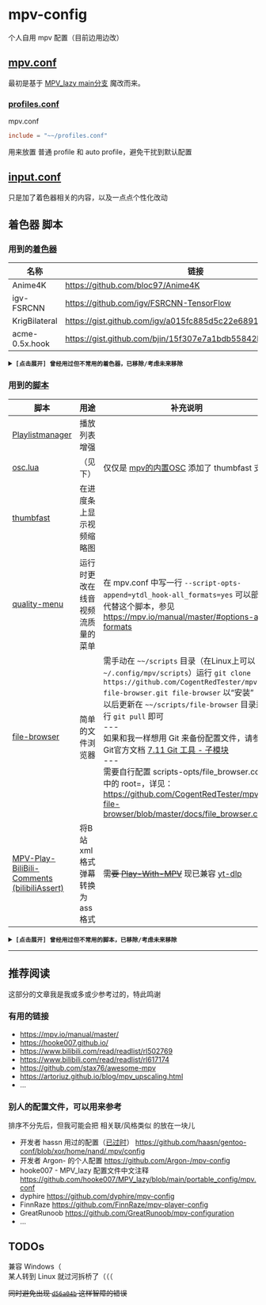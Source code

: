 # mpv-config

个人自用 mpv 配置（目前边用边改）

## [mpv.conf](./mpv.conf)

最初是基于 [MPV_lazy main分支](https://github.com/hooke007/MPV_lazy/blob/main/portable_config/mpv.conf) 魔改而来。

### [profiles.conf](./profiles.conf)

mpv.conf

```conf
include = "~~/profiles.conf"
```

用来放置 普通 profile 和 auto profile，避免干扰到默认配置

## [input.conf](./input.conf)

只是加了着色器相关的内容，以及一点点个性化改动

## 着色器 脚本

### 用到的[着色器](./shaders/)

| 名称 | 链接 |
| --- | --- |
| Anime4K | https://github.com/bloc97/Anime4K |
| igv-FSRCNN | https://github.com/igv/FSRCNN-TensorFlow |
| KrigBilateral | https://gist.github.com/igv/a015fc885d5c22e6891820ad89555637 |
| acme-0.5x.hook | https://gist.github.com/bjin/15f307e7a1bdb55842bbb663ee1950ed |

<details>
<summary><strong><code>[点击展开] 曾经用过但不常用的着色器，已移除/考虑未来移除</code></strong></summary>

| 名称 | 链接 |
| --- | --- |
| ACNet | https://github.com/TianZerL/ACNetGLSL |
| AMD-FSR | https://gist.github.com/agyild/82219c545228d70c5604f865ce0b0ce5 |
| ~~antiring.hook~~ | https://github.com/haasn/gentoo-conf/blob/xor/home/nand/.mpv/shaders/antiring.hook |

</details>

### 用到的[脚本](./scripts/)

| 脚本 | 用途 | 补充说明 |
| ---- | ---- | ------- |
| [Playlistmanager](https://github.com/jonniek/mpv-playlistmanager) | 播放列表增强 |  |
| [osc.lua](https://github.com/po5/thumbfast/blob/vanilla-osc/player/lua/osc.lua) |（见下） | 仅仅是 [mpv的内置OSC](https://github.com/mpv-player/mpv/blob/master/player/lua/osc.lua) 添加了 thumbfast 支持 |
| [thumbfast](https://github.com/po5/thumbfast) | 在进度条上显示视频缩略图 |  |
| [quality-menu](https://github.com/christoph-heinrich/mpv-quality-menu) | 运行时更改在线音视频流质量的菜单 | 在 mpv.conf 中写一行 `--script-opts-append=ytdl_hook-all_formats=yes` 可以部分代替这个脚本，参见 https://mpv.io/manual/master/#options-all-formats |
| [file-browser](https://github.com/CogentRedTester/mpv-file-browser) | 简单的文件浏览器 | 需手动在 `~~/scripts` 目录（在Linux上可以 `cd ~/.config/mpv/scripts`）运行 `git clone https://github.com/CogentRedTester/mpv-file-browser.git file-browser` 以“安装” <br> 以后更新在 `~~/scripts/file-browser` 目录运行 `git pull` 即可 <br> --- <br> 如果和我一样想用 Git 来备份配置文件，请参考Git官方文档 [7.11 Git 工具 - 子模块](https://git-scm.com/book/zh/v2/Git-%E5%B7%A5%E5%85%B7-%E5%AD%90%E6%A8%A1%E5%9D%97) <br> --- <br> 需要自行配置 scripts-opts/file_browser.conf 中的 root=，详见：https://github.com/CogentRedTester/mpv-file-browser/blob/master/docs/file_browser.conf |
| [MPV-Play-BiliBili-Comments (bilibiliAssert)](https://github.com/itKelis/MPV-Play-BiliBili-Comments) | 将B站xml格式弹幕转换为ass格式 | ~~需要 [Play-With-MPV](https://github.com/LuckyPuppy514/Play-With-MPV)~~ 现已兼容 [yt-dlp](https://github.com/yt-dlp/yt-dlp) |

<details>
<summary><strong><code>[点击展开] 曾经用过但不常用的脚本，已移除/考虑未来移除</code></strong></summary>

| 脚本 | 用途 | 补充说明 |
| ---- | ---- | ------- |
| [~~autoload~~](https://github.com/mpv-player/mpv/blob/master/TOOLS/lua/autoload.lua) | 自动添加同目录的文件到播放列表 | 已被 [`--autocreate-playlist`](https://mpv.io/manual/master/#options-autocreate-playlist) 代替 <br> --- <br> Playlistmanager 可以代替 autoload，参见 [playlistmanager.conf](https://github.com/jonniek/mpv-playlistmanager/blob/master/playlistmanager.conf) 中的 `loadfiles_on_start` 和 `key_loadfiles` <br> |
| [~~webm~~](https://github.com/ekisu/mpv-webm) | 用于裁剪视频片段 | 输出文件较大时性能表现不理想；我不常用 |
| [~~webm-zh~~](https://github.com/FinnRaze/mpv-webm-zh) | webm 的汉化版 | 同上 |
| [~~webtorrent-mpv-hook~~](https://github.com/mrxdst/webtorrent-mpv-hook) | 让 mpv 实现 torrent 边下边播 | 该 js 脚本相比于其他脚本略显麻烦 |

</details>

---

## 推荐阅读

这部分的文章我是我或多或少参考过的，特此鸣谢

### 有用的链接

- https://mpv.io/manual/master/
- https://hooke007.github.io/
- https://www.bilibili.com/read/readlist/rl502769
- https://www.bilibili.com/read/readlist/rl617174
- https://github.com/stax76/awesome-mpv
- https://artoriuz.github.io/blog/mpv_upscaling.html
- ...

### 别人的配置文件，可以用来参考

排序不分先后，但我可能会把 相关联/风格类似 的放在一块儿

- 开发者 hassn 用过的配置（[已过时](https://github.com/haasn/gentoo-conf#readme)） https://github.com/haasn/gentoo-conf/blob/xor/home/nand/.mpv/config
- 开发者 Argon- 的个人配置 https://github.com/Argon-/mpv-config
- hooke007 - MPV_lazy 配置文件中文注释 https://github.com/hooke007/MPV_lazy/blob/main/portable_config/mpv.conf
- dyphire https://github.com/dyphire/mpv-config
- FinnRaze https://github.com/FinnRaze/mpv-player-config
- GreatRunoob https://github.com/GreatRunoob/mpv-configuration
- ...

## TODOs

兼容 Windows（  
某人转到 Linux 就过河拆桥了（（（  

~~同时避免出现 [`d56a04b`](https://github.com/Yukari0201/mpv-config/commit/d56a04b6bf0ef649524fa46b0f795c737f0165c1) 这样智障的错误~~
